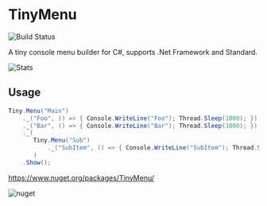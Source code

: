 # TinyMenu

![Build Status](https://ci.appveyor.com/api/projects/status/github/dutts/tinymenu)

A tiny console menu builder for C#, supports .Net Framework and Standard.

![Stats](https://buildstats.info/appveyor/chart/dutts/tinymenu)

## Usage

```csharp
Tiny.Menu("Main")
    ._("Foo", () => { Console.WriteLine("Foo"); Thread.Sleep(1000); })
    ._("Bar", () => { Console.WriteLine("Bar"); Thread.Sleep(1000); })
    ._(
       Tiny.Menu("Sub")
           ._("SubItem", () => { Console.WriteLine("SubItem"); Thread.Sleep(1000); })
       )
    .Show();
```
https://www.nuget.org/packages/TinyMenu/

![nuget](https://buildstats.info/nuget/tinymenu)
